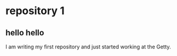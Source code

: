 # repository 1
## hello hello
I am writing my first repository and just started working at the Getty. 

